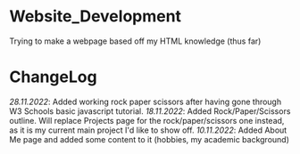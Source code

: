 # Website_Development
Trying to make a webpage based off my HTML knowledge (thus far)
# ChangeLog
*28.11.2022*: Added working rock paper scissors after having gone through W3 Schools basic javascript tutorial.
*18.11.2022*: Added Rock/Paper/Scissors outline. Will replace Projects page for the rock/paper/scissors one instead, as it is my current main project I'd like to show off.
*10.11.2022*: Added About Me page and added some content to it (hobbies, my academic background)